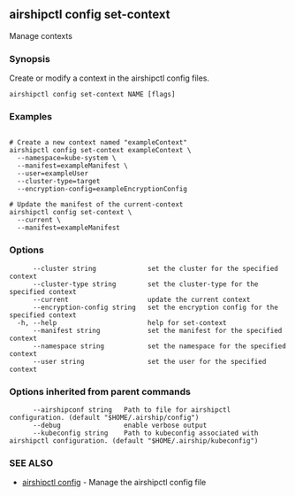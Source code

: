 ## airshipctl config set-context

Manage contexts

### Synopsis

Create or modify a context in the airshipctl config files.


```
airshipctl config set-context NAME [flags]
```

### Examples

```

# Create a new context named "exampleContext"
airshipctl config set-context exampleContext \
  --namespace=kube-system \
  --manifest=exampleManifest \
  --user=exampleUser
  --cluster-type=target
  --encryption-config=exampleEncryptionConfig

# Update the manifest of the current-context
airshipctl config set-context \
  --current \
  --manifest=exampleManifest

```

### Options

```
      --cluster string             set the cluster for the specified context
      --cluster-type string        set the cluster-type for the specified context
      --current                    update the current context
      --encryption-config string   set the encryption config for the specified context
  -h, --help                       help for set-context
      --manifest string            set the manifest for the specified context
      --namespace string           set the namespace for the specified context
      --user string                set the user for the specified context
```

### Options inherited from parent commands

```
      --airshipconf string   Path to file for airshipctl configuration. (default "$HOME/.airship/config")
      --debug                enable verbose output
      --kubeconfig string    Path to kubeconfig associated with airshipctl configuration. (default "$HOME/.airship/kubeconfig")
```

### SEE ALSO

* [airshipctl config](airshipctl_config.md)	 - Manage the airshipctl config file

